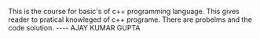 This is the course for basic's of c++ programming language.
This gives reader to pratical knowleged of c++ programe.
There are probelms and the code solution.
---- AJAY KUMAR GUPTA 